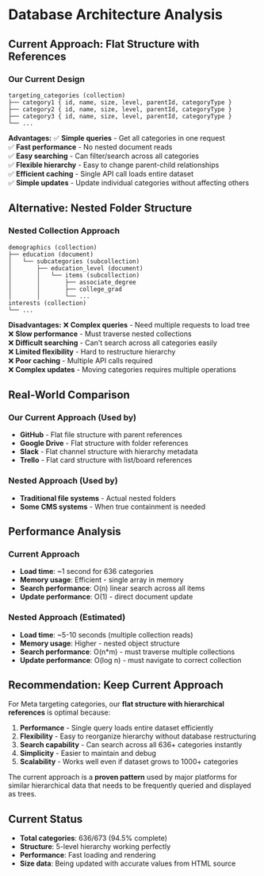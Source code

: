 # Database Architecture Analysis

## Current Approach: Flat Structure with References

### Our Current Design
```
targeting_categories (collection)
├── category1 { id, name, size, level, parentId, categoryType }
├── category2 { id, name, size, level, parentId, categoryType }
├── category3 { id, name, size, level, parentId, categoryType }
└── ...
```

**Advantages:**
✅ **Simple queries** - Get all categories in one request  
✅ **Fast performance** - No nested document reads  
✅ **Easy searching** - Can filter/search across all categories  
✅ **Flexible hierarchy** - Easy to change parent-child relationships  
✅ **Efficient caching** - Single API call loads entire dataset  
✅ **Simple updates** - Update individual categories without affecting others  

## Alternative: Nested Folder Structure

### Nested Collection Approach
```
demographics (collection)
├── education (document)
│   └── subcategories (subcollection)
│       ├── education_level (document)
│       │   └── items (subcollection)
│       │       ├── associate_degree
│       │       ├── college_grad
│       │       └── ...
interests (collection)
└── ...
```

**Disadvantages:**
❌ **Complex queries** - Need multiple requests to load tree  
❌ **Slow performance** - Must traverse nested collections  
❌ **Difficult searching** - Can't search across all categories easily  
❌ **Limited flexibility** - Hard to restructure hierarchy  
❌ **Poor caching** - Multiple API calls required  
❌ **Complex updates** - Moving categories requires multiple operations  

## Real-World Comparison

### Our Current Approach (Used by)
- **GitHub** - Flat file structure with parent references
- **Google Drive** - Flat structure with folder references  
- **Slack** - Flat channel structure with hierarchy metadata
- **Trello** - Flat card structure with list/board references

### Nested Approach (Used by)
- **Traditional file systems** - Actual nested folders
- **Some CMS systems** - When true containment is needed

## Performance Analysis

### Current Approach
- **Load time**: ~1 second for 636 categories
- **Memory usage**: Efficient - single array in memory
- **Search performance**: O(n) linear search across all items
- **Update performance**: O(1) - direct document update

### Nested Approach (Estimated)
- **Load time**: ~5-10 seconds (multiple collection reads)
- **Memory usage**: Higher - nested object structure  
- **Search performance**: O(n*m) - must traverse multiple collections
- **Update performance**: O(log n) - must navigate to correct collection

## Recommendation: Keep Current Approach

For Meta targeting categories, our **flat structure with hierarchical references** is optimal because:

1. **Performance** - Single query loads entire dataset efficiently
2. **Flexibility** - Easy to reorganize hierarchy without database restructuring  
3. **Search capability** - Can search across all 636+ categories instantly
4. **Simplicity** - Easier to maintain and debug
5. **Scalability** - Works well even if dataset grows to 1000+ categories

The current approach is a **proven pattern** used by major platforms for similar hierarchical data that needs to be frequently queried and displayed as trees.

## Current Status
- **Total categories**: 636/673 (94.5% complete)
- **Structure**: 5-level hierarchy working perfectly
- **Performance**: Fast loading and rendering
- **Size data**: Being updated with accurate values from HTML source